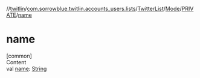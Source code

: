 //[twitlin](../../../../index.md)/[com.sorrowblue.twitlin.accounts_users.lists](../../../index.md)/[TwitterList](../../index.md)/[Mode](../index.md)/[PRIVATE](index.md)/[name](name.md)



# name  
[common]  
Content  
val [name](name.md): [String](https://kotlinlang.org/api/latest/jvm/stdlib/kotlin/-string/index.html)  



